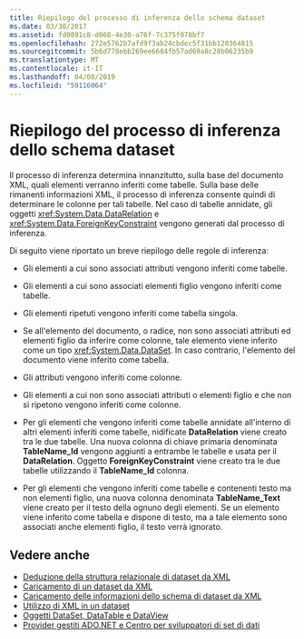 ```yaml
---
title: Riepilogo del processo di inferenza dello schema dataset
ms.date: 03/30/2017
ms.assetid: fd0891c8-d068-4e30-a76f-7c375f078bf7
ms.openlocfilehash: 272e5762b7afd9f3ab24cbdec5f31bb120364815
ms.sourcegitcommit: 5b6d778ebb269ee6684fb57ad69a8c28b06235b9
ms.translationtype: MT
ms.contentlocale: it-IT
ms.lasthandoff: 04/08/2019
ms.locfileid: "59116064"
---
```

# <a name="summary-of-the-dataset-schema-inference-process"></a>Riepilogo del processo di inferenza dello schema dataset
Il processo di inferenza determina innanzitutto, sulla base del documento XML, quali elementi verranno inferiti come tabelle. Sulla base delle rimanenti informazioni XML, il processo di inferenza consente quindi di determinare le colonne per tali tabelle. Nel caso di tabelle annidate, gli oggetti <xref:System.Data.DataRelation> e <xref:System.Data.ForeignKeyConstraint> vengono generati dal processo di inferenza.  
  
 Di seguito viene riportato un breve riepilogo delle regole di inferenza:  
  
-   Gli elementi a cui sono associati attributi vengono inferiti come tabelle.  
  
-   Gli elementi a cui sono associati elementi figlio vengono inferiti come tabelle.  
  
-   Gli elementi ripetuti vengono inferiti come tabella singola.  
  
-   Se all'elemento del documento, o radice, non sono associati attributi ed elementi figlio da inferire come colonne, tale elemento viene inferito come un tipo <xref:System.Data.DataSet>. In caso contrario, l'elemento del documento viene inferito come tabella.  
  
-   Gli attributi vengono inferiti come colonne.  
  
-   Gli elementi a cui non sono associati attributi o elementi figlio e che non si ripetono vengono inferiti come colonne.  
  
-   Per gli elementi che vengono inferiti come tabelle annidate all'interno di altri elementi inferiti come tabelle, nidificate **DataRelation** viene creato tra le due tabelle. Una nuova colonna di chiave primaria denominata **TableName_Id** vengono aggiunti a entrambe le tabelle e usata per il **DataRelation**. Oggetto **ForeignKeyConstraint** viene creato tra le due tabelle utilizzando il **TableName_Id** colonna.  
  
-   Per gli elementi che vengono inferiti come tabelle e contenenti testo ma non elementi figlio, una nuova colonna denominata **TableName_Text** viene creato per il testo della ognuno degli elementi. Se un elemento viene inferito come tabella e dispone di testo, ma a tale elemento sono associati anche elementi figlio, il testo verrà ignorato.  
  
## <a name="see-also"></a>Vedere anche

- [Deduzione della struttura relazionale di dataset da XML](../../../../../docs/framework/data/adonet/dataset-datatable-dataview/inferring-dataset-relational-structure-from-xml.md)
- [Caricamento di un dataset da XML](../../../../../docs/framework/data/adonet/dataset-datatable-dataview/loading-a-dataset-from-xml.md)
- [Caricamento delle informazioni dello schema di dataset da XML](../../../../../docs/framework/data/adonet/dataset-datatable-dataview/loading-dataset-schema-information-from-xml.md)
- [Utilizzo di XML in un dataset](../../../../../docs/framework/data/adonet/dataset-datatable-dataview/using-xml-in-a-dataset.md)
- [Oggetti DataSet, DataTable e DataView](../../../../../docs/framework/data/adonet/dataset-datatable-dataview/index.md)
- [Provider gestiti ADO.NET e Centro per sviluppatori di set di dati](https://go.microsoft.com/fwlink/?LinkId=217917)
